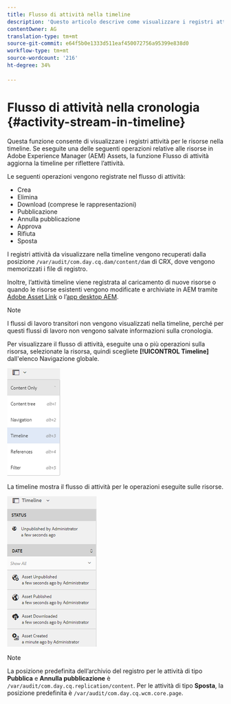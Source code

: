 ```yaml
---
title: Flusso di attività nella timeline
description: 'Questo articolo descrive come visualizzare i registri attività per le risorse nella timeline. '
contentOwner: AG
translation-type: tm+mt
source-git-commit: e64f5b0e1333d511eaf450072756a95399e838d0
workflow-type: tm+mt
source-wordcount: '216'
ht-degree: 34%

---
```



# Flusso di attività nella cronologia {#activity-stream-in-timeline}

Questa funzione consente di visualizzare i registri attività per le risorse nella timeline. Se eseguite una delle seguenti operazioni relative alle risorse in Adobe Experience Manager (AEM) Assets, la funzione Flusso di attività aggiorna la timeline per riflettere l’attività.

Le seguenti operazioni vengono registrate nel flusso di attività:

* Crea
* Elimina
* Download (comprese le rappresentazioni)
* Pubblicazione
* Annulla pubblicazione
* Approva
* Rifiuta
* Sposta

I registri attività da visualizzare nella timeline vengono recuperati dalla posizione `/var/audit/com.day.cq.dam/content/dam` di CRX, dove vengono memorizzati i file di registro.

Inoltre, l’attività timeline viene registrata al caricamento di nuove risorse o quando le risorse esistenti vengono modificate e archiviate in AEM tramite [Adobe Asset Link](https://helpx.adobe.com/enterprise/admin-guide.html/enterprise/using/manage-assets-using-adobe-asset-link.ug.html) o l’[app desktop AEM](https://experienceleague.adobe.com/docs/experience-manager-desktop-app/using/introduction.html).

>[!NOTE]
>
>I flussi di lavoro transitori non vengono visualizzati nella timeline, perché per questi flussi di lavoro non vengono salvate informazioni sulla cronologia.

Per visualizzare il flusso di attività, eseguite una o più operazioni sulla risorsa, selezionate la risorsa, quindi scegliete **[!UICONTROL Timeline]** dall&#39;elenco Navigazione globale.

![timeline-3](assets/timeline-3.png)

La timeline mostra il flusso di attività per le operazioni eseguite sulle risorse.

![activity_stream](assets/activity_stream.png)

>[!NOTE]
>
>La posizione predefinita dell’archivio del registro per le attività di tipo **Pubblica** e **Annulla pubblicazione** è `/var/audit/com.day.cq.replication/content`. Per le attività di tipo **Sposta**, la posizione predefinita è `/var/audit/com.day.cq.wcm.core.page`.
